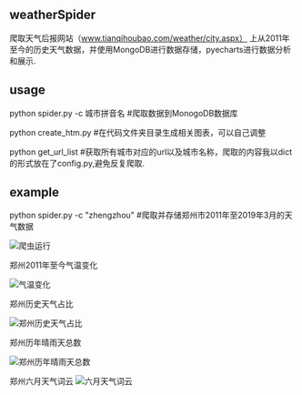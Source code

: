 ## weatherSpider
爬取天气后报网站（www.tianqihoubao.com/weather/city.aspx） 上从2011年至今的历史天气数据，并使用MongoDB进行数据存储，pyecharts进行数据分析和展示.
## usage
python spider.py -c 城市拼音名   #爬取数据到MonogoDB数据库

python create_htm.py   #在代码文件夹目录生成相关图表，可以自己调整

python get_url_list #获取所有城市对应的url以及城市名称，爬取的内容我以dict的形式放在了config.py,避免反复爬取.





## example
python spider.py  -c  "zhengzhou"  #爬取并存储郑州市2011年至2019年3月的天气数据

![爬虫运行](https://www.stayw1thme.xyz/usr/uploads/2019/04/3484431250.png)

郑州2011年至今气温变化

![气温变化](https://www.stayw1thme.xyz/usr/uploads/2019/04/2697402371.png
)

郑州历史天气占比

![郑州历史天气占比](https://www.stayw1thme.xyz/usr/uploads/2019/04/2345370710.png)

郑州历年晴雨天总数

![郑州历年晴雨天总数](https://www.stayw1thme.xyz/usr/uploads/2019/04/1015283070.png)

郑州六月天气词云
![六月天气词云](https://www.stayw1thme.xyz/usr/uploads/2019/04/1615476831.png)